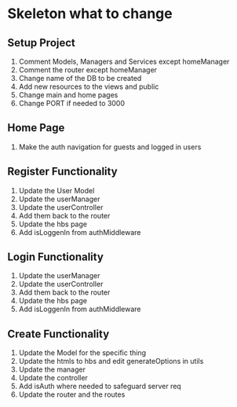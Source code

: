 # Skeleton what to change

## Setup Project
  1. Comment Models, Managers and Services except homeManager
  2. Comment the router except homeManager
  3. Change name of the DB to be created
  4. Add new resources to the views and public
  5. Change main and home pages
  6. Change PORT if needed to 3000

## Home Page
  1. Make the auth navigation for guests and logged in users

## Register Functionality
  1. Update the User Model
  2. Update the userManager
  3. Update the userController
  4. Add them back to the router
  5. Update the hbs page
  6. Add isLoggenIn from authMiddleware

## Login Functionality
  1. Update the userManager
  2. Update the userController
  3. Add them back to the router
  4. Update the hbs page
  5. Add isLoggenIn from authMiddleware

## Create Functionality
  1. Update the Model for the specific thing
  2. Update the htmls to hbs and edit generateOptions in utils
  3. Update the manager
  4. Update the controller
  5. Add isAuth where needed to safeguard server req
  6. Update the router and the routes
